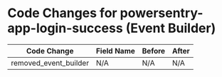 # Code Changes for powersentry-app-login-success (Event Builder)

| Code Change | Field Name | Before | After |
|-------------|------------|--------|-------|
| removed_event_builder | N/A | N/A | N/A |